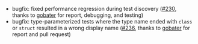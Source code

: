 * bugfix: fixed performance regression during test discovery ([#230](https://github.com/csoltenborn/GoogleTestAdapter/issues/230), thanks to [gobater](https://github.com/gobater) for report, debugging, and testing)
* bugfix: type-parameterized tests where the type name ended with `class` or `struct` resulted in a wrong display name ([#236](https://github.com/csoltenborn/GoogleTestAdapter/issues/236), thanks to [gobater](https://github.com/gobater) for report and pull request)